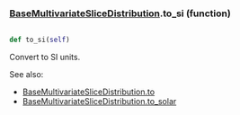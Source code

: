 ### [BaseMultivariateSliceDistribution](BaseMultivariateSliceDistribution.md).to_si (function)


```py

def to_si(self)

```



Convert to SI units.

See also:

* [BaseMultivariateSliceDistribution.to](BaseMultivariateSliceDistribution.to.md)
* [BaseMultivariateSliceDistribution.to_solar](BaseMultivariateSliceDistribution.to_solar.md)

